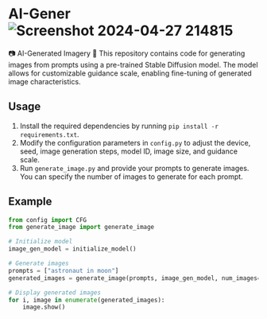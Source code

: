 # AI-Gener![Screenshot 2024-04-27 214815](https://github.com/Cyril-7/AI-Generated-Imagery/assets/129573220/dcc0b43f-1ddc-4c5a-84ee-97038c564dd7)

📷 AI-Generated Imagery 📸 
This repository contains code for generating images from prompts using a pre-trained Stable Diffusion model. The model allows for customizable guidance scale, enabling fine-tuning of generated image characteristics.

## Usage

1. Install the required dependencies by running `pip install -r requirements.txt`.
2. Modify the configuration parameters in `config.py` to adjust the device, seed, image generation steps, model ID, image size, and guidance scale.
3. Run `generate_image.py` and provide your prompts to generate images. You can specify the number of images to generate for each prompt.

## Example

```python
from config import CFG
from generate_image import generate_image

# Initialize model
image_gen_model = initialize_model()

# Generate images
prompts = ["astronaut in moon"]
generated_images = generate_image(prompts, image_gen_model, num_images=3)

# Display generated images
for i, image in enumerate(generated_images):
    image.show()
